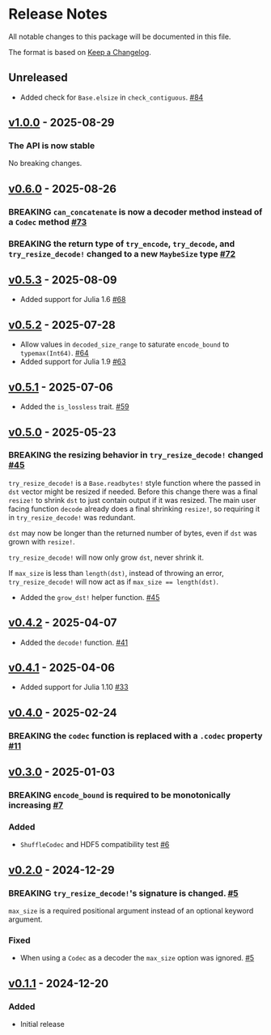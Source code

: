 # Release Notes

All notable changes to this package will be documented in this file.

The format is based on [Keep a Changelog](https://keepachangelog.com/en/1.0.0/).

## Unreleased

- Added check for `Base.elsize` in `check_contiguous`. [#84](https://github.com/JuliaIO/ChunkCodecs.jl/pull/84)

## [v1.0.0](https://github.com/JuliaIO/ChunkCodecs.jl/tree/ChunkCodecCore-v1.0.0) - 2025-08-29

### The API is now stable
No breaking changes.

## [v0.6.0](https://github.com/JuliaIO/ChunkCodecs.jl/tree/ChunkCodecCore-v0.6.0) - 2025-08-26

### BREAKING `can_concatenate` is now a decoder method instead of a `Codec` method [#73](https://github.com/JuliaIO/ChunkCodecs.jl/pull/73)

### BREAKING the return type of `try_encode`, `try_decode`, and `try_resize_decode!` changed to a new `MaybeSize` type [#72](https://github.com/JuliaIO/ChunkCodecs.jl/pull/72)

## [v0.5.3](https://github.com/JuliaIO/ChunkCodecs.jl/tree/ChunkCodecCore-v0.5.3) - 2025-08-09

- Added support for Julia 1.6 [#68](https://github.com/JuliaIO/ChunkCodecs.jl/pull/68)

## [v0.5.2](https://github.com/JuliaIO/ChunkCodecs.jl/tree/ChunkCodecCore-v0.5.2) - 2025-07-28

- Allow values in `decoded_size_range` to saturate `encode_bound` to `typemax(Int64)`. [#64](https://github.com/JuliaIO/ChunkCodecs.jl/pull/64)
- Added support for Julia 1.9 [#63](https://github.com/JuliaIO/ChunkCodecs.jl/pull/63)

## [v0.5.1](https://github.com/JuliaIO/ChunkCodecs.jl/tree/ChunkCodecCore-v0.5.1) - 2025-07-06

- Added the `is_lossless` trait. [#59](https://github.com/JuliaIO/ChunkCodecs.jl/pull/59)

## [v0.5.0](https://github.com/JuliaIO/ChunkCodecs.jl/tree/ChunkCodecCore-v0.5.0) - 2025-05-23

### BREAKING the resizing behavior in `try_resize_decode!` changed [#45](https://github.com/JuliaIO/ChunkCodecs.jl/pull/45)

`try_resize_decode!` is a `Base.readbytes!` style function where the passed in `dst` vector might be resized if needed. Before this change there was a final `resize!` to shrink `dst` to just contain output if it was resized. The main user facing function `decode` already does a final shrinking `resize!`, so requiring it in `try_resize_decode!` was redundant.

`dst` may now be longer than the returned number of bytes, even if `dst` was grown with `resize!`.

`try_resize_decode!` will now only grow `dst`, never shrink it.

If `max_size` is less than `length(dst)`, instead of throwing an error, `try_resize_decode!` will now act as if `max_size == length(dst)`.

- Added the `grow_dst!` helper function. [#45](https://github.com/JuliaIO/ChunkCodecs.jl/pull/45)

## [v0.4.2](https://github.com/JuliaIO/ChunkCodecs.jl/tree/ChunkCodecCore-v0.4.2) - 2025-04-07

- Added the `decode!` function. [#41](https://github.com/JuliaIO/ChunkCodecs.jl/pull/41)

## [v0.4.1](https://github.com/JuliaIO/ChunkCodecs.jl/tree/ChunkCodecCore-v0.4.1) - 2025-04-06

- Added support for Julia 1.10 [#33](https://github.com/JuliaIO/ChunkCodecs.jl/pull/33)

## [v0.4.0](https://github.com/JuliaIO/ChunkCodecs.jl/tree/ChunkCodecCore-v0.4.0) - 2025-02-24

### BREAKING the `codec` function is replaced with a `.codec` property [#11](https://github.com/JuliaIO/ChunkCodecs.jl/pull/11)

## [v0.3.0](https://github.com/JuliaIO/ChunkCodecs.jl/tree/ChunkCodecCore-v0.3.0) - 2025-01-03

### BREAKING `encode_bound` is required to be monotonically increasing [#7](https://github.com/JuliaIO/ChunkCodecs.jl/pull/7)

### Added

- `ShuffleCodec` and HDF5 compatibility test [#6](https://github.com/JuliaIO/ChunkCodecs.jl/pull/6)

## [v0.2.0](https://github.com/JuliaIO/ChunkCodecs.jl/tree/ChunkCodecCore-v0.2.0) - 2024-12-29

### BREAKING `try_resize_decode!`'s signature is changed. [#5](https://github.com/JuliaIO/ChunkCodecs.jl/pull/5)

`max_size` is a required positional argument instead of an optional keyword argument.

### Fixed

- When using a `Codec` as a decoder the `max_size` option was ignored. [#5](https://github.com/JuliaIO/ChunkCodecs.jl/pull/5)

## [v0.1.1](https://github.com/JuliaIO/ChunkCodecs.jl/tree/ChunkCodecCore-v0.1.1) - 2024-12-20

### Added

- Initial release
